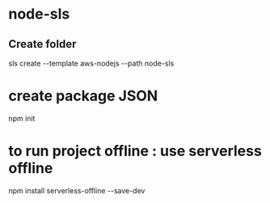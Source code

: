 # node-sls
## Create folder
sls create --template aws-nodejs --path node-sls

# create package JSON
  npm init
# to run project offline : use serverless offline
   npm install serverless-offline --save-dev